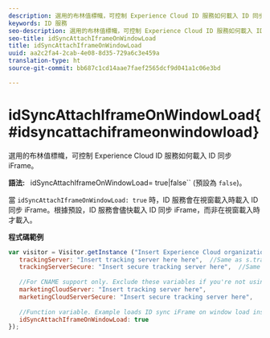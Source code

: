 ```yaml
---
description: 選用的布林值標幟，可控制 Experience Cloud ID 服務如何載入 ID 同步 iFrame。
keywords: ID 服務
seo-description: 選用的布林值標幟，可控制 Experience Cloud ID 服務如何載入 ID 同步 iFrame。
seo-title: idSyncAttachIframeOnWindowLoad
title: idSyncAttachIframeOnWindowLoad
uuid: aa2c2fa4-2cab-4e08-8d35-729a6c3e459a
translation-type: ht
source-git-commit: bb687c1cd14aae7faef2565dcf9d041a1c06e3bd

---
```



# idSyncAttachIframeOnWindowLoad{#idsyncattachiframeonwindowload}

選用的布林值標幟，可控制 Experience Cloud ID 服務如何載入 ID 同步 iFrame。

**語法:** ` `idSyncAttachIframeOnWindowLoad= true|false`` (預設為 `false`)。

當 `idSyncAttachIframeOnWindowLoad: true` 時，ID 服務會在視窗載入時載入 ID 同步 iFrame。根據預設，ID 服務會儘快載入 ID 同步 iFrame，而非在視窗載入時才載入。

**程式碼範例**

```js
var visitor = Visitor.getInstance ("Insert Experience Cloud organization ID here",{ 
   trackingServer: "Insert tracking server here here",  //Same as s.trackingServer 
   trackingServerSecure: "Insert secure tracking server here",  //Same as s.trackingServerSecure 
 
   //For CNAME support only. Exclude these variables if you're not using CNAME 
   marketingCloudServer: "Insert tracking server here", 
   marketingCloudServerSecure: "Insert secure tracking server here", 
 
   //Function variable. Example loads ID sync iFrame on window load instad of ASAP. 
   idSyncAttachIframeOnWindowLoad: true 
});
```

